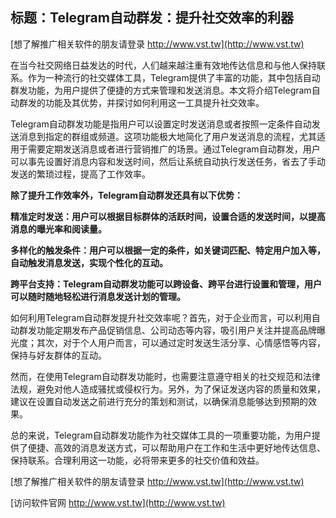 ## **标题：Telegram自动群发：提升社交效率的利器**

[想了解推广相关软件的朋友请登录 http://www.vst.tw](http://www.vst.tw)

在当今社交网络日益发达的时代，人们越来越注重有效地传达信息和与他人保持联系。作为一种流行的社交媒体工具，Telegram提供了丰富的功能，其中包括自动群发功能，为用户提供了便捷的方式来管理和发送消息。本文将介绍Telegram自动群发的功能及其优势，并探讨如何利用这一工具提升社交效率。

Telegram自动群发功能是指用户可以设置定时发送消息或者按照一定条件自动发送消息到指定的群组或频道。这项功能极大地简化了用户发送消息的流程，尤其适用于需要定期发送消息或者进行营销推广的场景。通过Telegram自动群发，用户可以事先设置好消息内容和发送时间，然后让系统自动执行发送任务，省去了手动发送的繁琐过程，提高了工作效率。

**除了提升工作效率外，Telegram自动群发还具有以下优势：**

**精准定时发送：用户可以根据目标群体的活跃时间，设置合适的发送时间，以提高消息的曝光率和阅读量。**

**多样化的触发条件：用户可以根据一定的条件，如关键词匹配、特定用户加入等，自动触发消息发送，实现个性化的互动。**

**跨平台支持：Telegram自动群发功能可以跨设备、跨平台进行设置和管理，用户可以随时随地轻松进行消息发送计划的管理。**

如何利用Telegram自动群发提升社交效率呢？首先，对于企业而言，可以利用自动群发功能定期发布产品促销信息、公司动态等内容，吸引用户关注并提高品牌曝光度；其次，对于个人用户而言，可以通过定时发送生活分享、心情感悟等内容，保持与好友群体的互动。

然而，在使用Telegram自动群发功能时，也需要注意遵守相关的社交规范和法律法规，避免对他人造成骚扰或侵权行为。另外，为了保证发送内容的质量和效果，建议在设置自动发送之前进行充分的策划和测试，以确保消息能够达到预期的效果。

总的来说，Telegram自动群发功能作为社交媒体工具的一项重要功能，为用户提供了便捷、高效的消息发送方式，可以帮助用户在工作和生活中更好地传达信息、保持联系。合理利用这一功能，必将带来更多的社交价值和效益。

[想了解推广相关软件的朋友请登录 http://www.vst.tw](http://www.vst.tw)


[访问软件官网 http://www.vst.tw](http://www.vst.tw)
